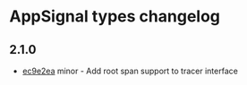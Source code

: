 # AppSignal types changelog

## 2.1.0

- [ec9e2ea](https://github.com/appsignal/appsignal-javascript/commit/ec9e2eaa1466fb4ddb92a4c0b53702435541ecb4) minor - Add root span support to tracer interface


